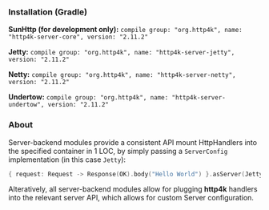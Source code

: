 ### Installation (Gradle)
**SunHttp (for development only):** ```compile group: "org.http4k", name: "http4k-server-core", version: "2.11.2"```

**Jetty:** ```compile group: "org.http4k", name: "http4k-server-jetty", version: "2.11.2"```

**Netty:** ```compile group: "org.http4k", name: "http4k-server-netty", version: "2.11.2"```

**Undertow:** ```compile group: "org.http4k", name: "http4k-server-undertow", version: "2.11.2"```

### About
Server-backend modules provide a consistent API mount HttpHandlers into the specified container in 1 LOC, by simply passing a `ServerConfig` implementation (in this case `Jetty`):

```kotlin
{ request: Request -> Response(OK).body("Hello World") }.asServer(Jetty(8000)).start().block()
```
Alteratively, all server-backend modules allow for plugging **http4k** handlers into the relevant server API, which allows for custom Server configuration.
